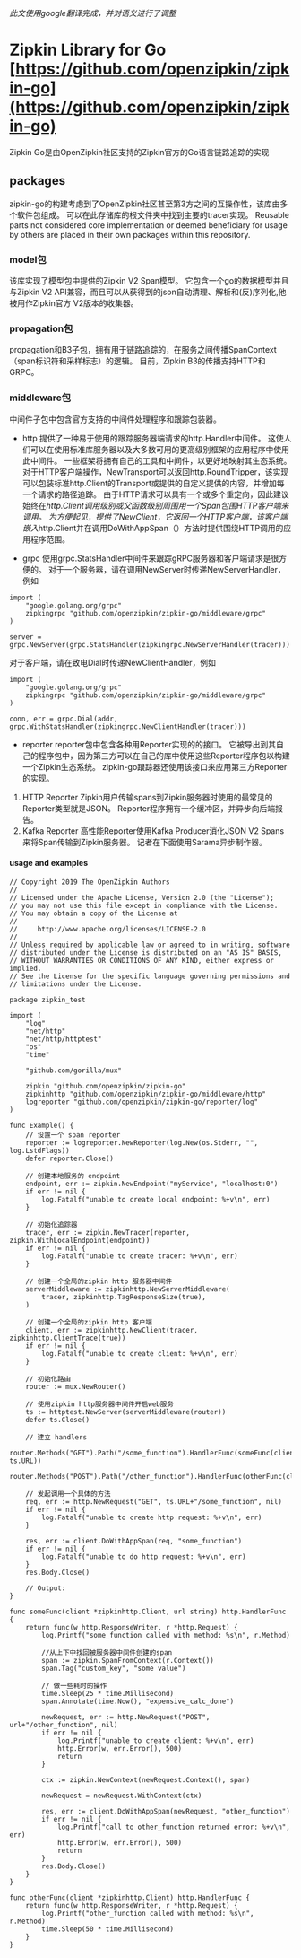 
*此文使用google翻译完成，并对语义进行了调整*

# Zipkin Library for Go [https://github.com/openzipkin/zipkin-go](https://github.com/openzipkin/zipkin-go)

Zipkin Go是由OpenZipkin社区支持的Zipkin官方的Go语言链路追踪的实现
## packages
zipkin-go的构建考虑到了OpenZipkin社区甚至第3方之间的互操作性，该库由多个软件包组成。
可以在此存储库的根文件夹中找到主要的tracer实现。 Reusable parts not considered core implementation or deemed beneficiary for usage by others are placed in their own packages within this repository.

### model包
该库实现了模型包中提供的Zipkin V2 Span模型。 它包含一个go的数据模型并且与Zipkin V2 API兼容，而且可以从获得到的json自动清理、解析和(反)序列化,他被用作Zipkin官方 V2版本的收集器。

### propagation包
propagation和B3子包，拥有用于链路追踪的，在服务之间传播SpanContext （span标识符和采样标志）的逻辑。 目前，Zipkin B3的传播支持HTTP和GRPC。

### middleware包
中间件子包中包含官方支持的中间件处理程序和跟踪包装器。

*  http
提供了一种易于使用的跟踪服务器端请求的http.Handler中间件。 这使人们可以在使用标准库服务器以及大多数可用的更高级别框架的应用程序中使用此中间件。 一些框架将拥有自己的工具和中间件，以更好地映射其生态系统。
对于HTTP客户端操作，NewTransport可以返回http.RoundTripper，该实现可以包装标准http.Client的Transport或提供的自定义提供的内容，并增加每一个请求的路径追踪。 由于HTTP请求可以具有一个或多个重定向，因此建议始终在*http.Client调用级别或父函数级别周围用一个Span包围HTTP客户端来调用。
为方便起见，提供了NewClient，它返回一个HTTP客户端，该客户端嵌入*http.Client并在调用DoWithAppSpan（）方法时提供围绕HTTP调用的应用程序范围。

* grpc
使用grpc.StatsHandler中间件来跟踪gRPC服务器和客户端请求是很方便的。
对于一个服务器，请在调用NewServer时传递NewServerHandler，例如

```
import (
	"google.golang.org/grpc"
	zipkingrpc "github.com/openzipkin/zipkin-go/middleware/grpc"
)

server = grpc.NewServer(grpc.StatsHandler(zipkingrpc.NewServerHandler(tracer)))
```
对于客户端，请在致电Dial时传递NewClientHandler，例如

```
import (
	"google.golang.org/grpc"
	zipkingrpc "github.com/openzipkin/zipkin-go/middleware/grpc"
)

conn, err = grpc.Dial(addr, grpc.WithStatsHandler(zipkingrpc.NewClientHandler(tracer)))
```
* reporter
reporter包中包含各种用Reporter实现的的接口。 它被导出到其自己的程序包中，因为第三方可以在自己的库中使用这些Reporter程序包以构建一个Zipkin生态系统。 zipkin-go跟踪器还使用该接口来应用第三方Reporter的实现。
1. HTTP Reporter
Zipkin用户传输spans到Zipkin服务器时使用的最常见的Reporter类型就是JSON。 Reporter程序拥有一个缓冲区，并异步向后端报告。
2. Kafka Reporter
高性能Reporter使用Kafka Producer消化JSON V2 Spans来将Span传输到Zipkin服务器。 记者在下面使用Sarama异步制作器。

#### usage and examples

```
// Copyright 2019 The OpenZipkin Authors
//
// Licensed under the Apache License, Version 2.0 (the "License");
// you may not use this file except in compliance with the License.
// You may obtain a copy of the License at
//
//     http://www.apache.org/licenses/LICENSE-2.0
//
// Unless required by applicable law or agreed to in writing, software
// distributed under the License is distributed on an "AS IS" BASIS,
// WITHOUT WARRANTIES OR CONDITIONS OF ANY KIND, either express or implied.
// See the License for the specific language governing permissions and
// limitations under the License.

package zipkin_test

import (
	"log"
	"net/http"
	"net/http/httptest"
	"os"
	"time"

	"github.com/gorilla/mux"

	zipkin "github.com/openzipkin/zipkin-go"
	zipkinhttp "github.com/openzipkin/zipkin-go/middleware/http"
	logreporter "github.com/openzipkin/zipkin-go/reporter/log"
)

func Example() {
	// 设置一个 span reporter
	reporter := logreporter.NewReporter(log.New(os.Stderr, "", log.LstdFlags))
	defer reporter.Close()

	// 创建本地服务的 endpoint
	endpoint, err := zipkin.NewEndpoint("myService", "localhost:0")
	if err != nil {
		log.Fatalf("unable to create local endpoint: %+v\n", err)
	}

	// 初始化追踪器
	tracer, err := zipkin.NewTracer(reporter, zipkin.WithLocalEndpoint(endpoint))
	if err != nil {
		log.Fatalf("unable to create tracer: %+v\n", err)
	}

	// 创建一个全局的zipkin http 服务器中间件
	serverMiddleware := zipkinhttp.NewServerMiddleware(
		tracer, zipkinhttp.TagResponseSize(true),
	)

	// 创建一个全局的zipkin http 客户端
	client, err := zipkinhttp.NewClient(tracer, zipkinhttp.ClientTrace(true))
	if err != nil {
		log.Fatalf("unable to create client: %+v\n", err)
	}

	// 初始化路由
	router := mux.NewRouter()

	// 使用zipkin http服务器中间件开启web服务
	ts := httptest.NewServer(serverMiddleware(router))
	defer ts.Close()

	// 建立 handlers
	router.Methods("GET").Path("/some_function").HandlerFunc(someFunc(client, ts.URL))
	router.Methods("POST").Path("/other_function").HandlerFunc(otherFunc(client))

	// 发起调用一个具体的方法
	req, err := http.NewRequest("GET", ts.URL+"/some_function", nil)
	if err != nil {
		log.Fatalf("unable to create http request: %+v\n", err)
	}

	res, err := client.DoWithAppSpan(req, "some_function")
	if err != nil {
		log.Fatalf("unable to do http request: %+v\n", err)
	}
	res.Body.Close()

	// Output:
}

func someFunc(client *zipkinhttp.Client, url string) http.HandlerFunc {
	return func(w http.ResponseWriter, r *http.Request) {
		log.Printf("some_function called with method: %s\n", r.Method)

		//从上下中找回被服务器中间件创建的span 
		span := zipkin.SpanFromContext(r.Context())
		span.Tag("custom_key", "some value")

		// 做一些耗时的操作
		time.Sleep(25 * time.Millisecond)
		span.Annotate(time.Now(), "expensive_calc_done")

		newRequest, err := http.NewRequest("POST", url+"/other_function", nil)
		if err != nil {
			log.Printf("unable to create client: %+v\n", err)
			http.Error(w, err.Error(), 500)
			return
		}

		ctx := zipkin.NewContext(newRequest.Context(), span)

		newRequest = newRequest.WithContext(ctx)

		res, err := client.DoWithAppSpan(newRequest, "other_function")
		if err != nil {
			log.Printf("call to other_function returned error: %+v\n", err)
			http.Error(w, err.Error(), 500)
			return
		}
		res.Body.Close()
	}
}

func otherFunc(client *zipkinhttp.Client) http.HandlerFunc {
	return func(w http.ResponseWriter, r *http.Request) {
		log.Printf("other_function called with method: %s\n", r.Method)
		time.Sleep(50 * time.Millisecond)
	}
}

```

